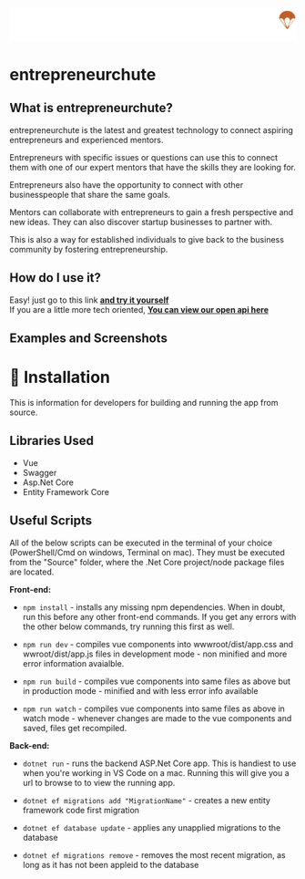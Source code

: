
![](logo.png)
# entrepreneurchute

## What is entrepreneurchute?
entrepreneurchute is the latest and greatest technology 
to connect aspiring entrepreneurs and experienced mentors. 

Entrepreneurs with specific issues or questions can use this to connect
them with one of our expert mentors that have the skills they are looking for.

Entrepreneurs also have the opportunity to connect with other businesspeople that 
share the same goals. 

Mentors can collaborate with entrepreneurs to gain a fresh perspective and 
new ideas. They can also discover startup businesses to partner with.

This is also a way for established
individuals to give back to the business community by fostering entrepreneurship.
## How do I use it?
Easy! just go to this link [**and try it yourself**](https://psu-codeathon.azurewebsites.net/)  
If you are a little more tech oriented, [**You can view our open api here**](https://psu-codeathon.azurewebsites.net/swagger)
## Examples and Screenshots

# :electric_plug: Installation
This is information for developers for building and running the app from source.
## Libraries Used
- Vue
- Swagger
- Asp.Net Core
- Entity Framework Core

## Useful Scripts

All of the below scripts can be executed in the terminal of your choice (PowerShell/Cmd on windows, Terminal on mac). 
They must be executed from the "Source" folder, where the .Net Core project/node package files are located.

__Front-end:__

* `npm install` - installs any missing npm dependencies. 
When in doubt, run this before any other front-end commands. If you get any errors with the other below commands, try running this first as well.

* `npm run dev` - compiles vue components into wwwroot/dist/app.css and wwroot/dist/app.js files
in development mode - non minified and more error information avaialble. 

* `npm run build` - compiles vue components into same files as above but in production mode - 
minified and with less error info available

* `npm run watch` - compiles vue components into same files as above in watch mode - whenever changes are made 
to the vue components and saved, files get recompiled.


__Back-end:__

* `dotnet run` - runs the backend ASP.Net Core app. This is handiest to use when you're working in VS Code on a mac. Running this will give you a url to browse to to view the running app.

* `dotnet ef migrations add "MigrationName"` - creates a new entity framework code first migration

* `dotnet ef database update` - applies any unapplied migrations to the database

* `dotnet ef migrations remove` - removes the most recent migration, as long as it has not been appleid to the database

